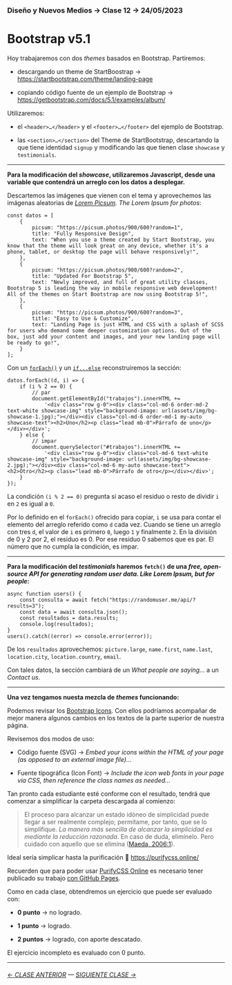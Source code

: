 ### Diseño y Nuevos Medios → Clase 12 → 24/05/2023

# Bootstrap v5.1

Hoy trabajaremos con dos *themes* basados en Bootstrap. Partiremos:

- descargando un theme de StartBoostrap → https://startbootstrap.com/theme/landing-page

- copiando código fuente de un ejemplo de Bootstrap → https://getbootstrap.com/docs/5.1/examples/album/

Utilizaremos:

- el `<header>…</header>` y el `<footer>…</footer>` del ejemplo de Bootstrap.

- las `<section>…</section>` del Theme de StartBootstrap, descartando la que tiene identidad `signup` y modificando las que tienen clase `showcase` y `testimonials`.

- - - - - - - 

**Para la modificación del *showcase*, utilizaremos Javascript, desde una variable que contendrá un arreglo con los datos a desplegar.**

Descartemos las imágenes que vienen con el tema y aprovechemos las imágenas aleatorias de *[Lorem Picsum](https://picsum.photos/). The Lorem Ipsum for photos*:

```
const datos = [
    {
        picsum: "https://picsum.photos/900/600?random=1",
        title: "Fully Responsive Design",
        text: "When you use a theme created by Start Bootstrap, you know that the theme will look great on any device, whether it's a phone, tablet, or desktop the page will behave responsively!",
    },
    {
        picsum: "https://picsum.photos/900/600?random=2",
        title: "Updated For Bootstrap 5",
        text: "Newly improved, and full of great utility classes, Bootstrap 5 is leading the way in mobile responsive web development! All of the themes on Start Bootstrap are now using Bootstrap 5!",
    },
    {
        picsum: "https://picsum.photos/900/600?random=3",
        title: "Easy to Use & Customize",
        text: "Landing Page is just HTML and CSS with a splash of SCSS for users who demand some deeper customization options. Out of the box, just add your content and images, and your new landing page will be ready to go!",
    }
];

```

Con un [`forEach()`](https://developer.mozilla.org/es/docs/Web/JavaScript/Reference/Global_Objects/Array/forEach) y un [`if...else`](https://developer.mozilla.org/es/docs/Web/JavaScript/Reference/Statements/if...else) reconstruiremos la sección:

```
datos.forEach((d, i) => {
    if (i % 2 == 0) {
        // par
        document.getElementById("trabajos").innerHTML +=
            '<div class="row g-0"><div class="col-md-6 order-md-2 text-white showcase-img" style="background-image: url(assets/img/bg-showcase-1.jpg);"></div><div class="col-md-6 order-md-1 my-auto showcase-text"><h2>Uno</h2><p class="lead mb-0">Párrafo de uno</p></div></div>';
    } else {
        // impar
        document.querySelector("#trabajos").innerHTML +=
            '<div class="row g-0"><div class="col-md-6 text-white showcase-img" style="background-image: url(assets/img/bg-showcase-2.jpg);"></div><div class="col-md-6 my-auto showcase-text"><h2>Otro</h2><p class="lead mb-0">Párrafo de otro</p></div></div>';
    }
});
```

La condición `(i % 2 == 0)` pregunta si acaso el residuo o resto de dividir `i` en `2` es igual a `0`. 

Por lo definido en el `forEach()` ofrecido para copiar, `i` se usa para contar el elemento del arreglo referido como `d` cada vez. Cuando se tiene un arreglo con tres `d`, el valor de `i` es primero `0`, luego `1` y finalmente `2`. En la división de 0 y 2 por 2, el residuo es 0. Por ese residuo 0 sabemos que es par. El número que no cumpla la condición, es impar.

- - - - - - - 

**Para la modificación del *testimonials* haremos `fetch()` de una *free, open-source API for generating random user data. Like Lorem Ipsum, but for people*:**

```
async function users() {
    const consulta = await fetch("https://randomuser.me/api/?results=3");
    const data = await consulta.json();
    const resultados = data.results;
    console.log(resultados);
}
users().catch((error) => console.error(error));
```
De los `resultados` aprovechemos: `picture.large`, `name.first`, `name.last`, `location.city`, `location.country`, `email`. 

Con tales datos, la sección cambiará de un *What people are saying...* a un *Contact us*.

- - - - - - - 

**Una vez tengamos nuesta mezcla de *themes* funcionando:**

Podemos revisar los [Bootstrap Icons](https://icons.getbootstrap.com/). Con ellos podríamos acompañar de mejor manera algunos cambios en los textos de la parte superior de nuestra página. 

Revisemos dos modos de uso: 

- Código fuente (SVG) → *Embed your icons within the HTML of your page (as opposed to an external image file)…*

- Fuente tipográfica (Icon Font) → *Include the icon web fonts in your page via CSS, then reference the class names as needed…*

Tan pronto cada estudiante esté conforme con el resultado, tendrá que comenzar a simplificar la carpeta descargada al comienzo: 

> El proceso para alcanzar un estado idóneo de simplicidad puede llegar a ser realmente complejo; permítame, por tanto, que se lo simplifique. *La manera más sencilla de alcanzar la simplicidad es mediante la reducción razonada*. En caso de duda, elimínelo. Pero cuidado con aquello que se elimina ([Maeda, 2006:1](https://es.cl1lib.org/book/837058/6200d6)).

Ideal sería simplicar hasta la purificación :pray: https://purifycss.online/

Recuerden que para poder usar [PurifyCSS Online](https://purifycss.online/) es necesario tener publicado su trabajo [con GitHub Pages](https://docs.github.com/es/free-pro-team@latest/github/working-with-github-pages/configuring-a-publishing-source-for-your-github-pages-site).

Como en cada clase, obtendremos un ejercicio que puede ser evaluado con:

- **0 punto** → no logrado.

- **1 punto** → logrado.

- **2 puntos** → logrado, con aporte descatado.

El ejercicio incompleto es evaluado con 0 punto.

- - - - - - - 

###### [← CLASE ANTERIOR](https://github.com/profesorfaco/dno037-2023/tree/main/clase-11) — [SIGUIENTE CLASE →](https://github.com/profesorfaco/dno037-2023/tree/main/clase-13)
